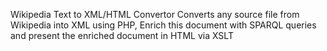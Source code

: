 Wikipedia Text to XML/HTML Convertor 
Converts any source file from Wikipedia into XML using PHP, Enrich this document with  SPARQL queries and present the enriched document in HTML via XSLT 
